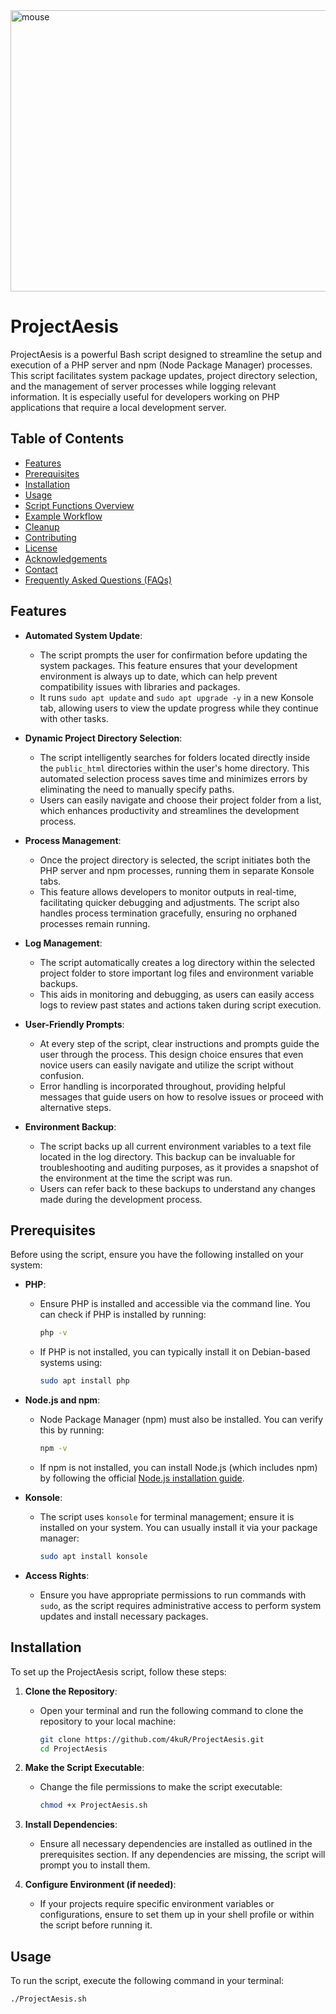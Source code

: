 
<img src="https://i.ibb.co/p41TdmT/mouse.png" alt="mouse" width="800" height="450" style="display: block; margin: auto;">



# ProjectAesis

ProjectAesis is a powerful Bash script designed to streamline the setup and execution of a PHP server and npm (Node Package Manager) processes. This script facilitates system package updates, project directory selection, and the management of server processes while logging relevant information. It is especially useful for developers working on PHP applications that require a local development server.

## Table of Contents

- [Features](#features)
- [Prerequisites](#prerequisites)
- [Installation](#installation)
- [Usage](#usage)
- [Script Functions Overview](#script-functions-overview)
- [Example Workflow](#example-workflow)
- [Cleanup](#cleanup)
- [Contributing](#contributing)
- [License](#license)
- [Acknowledgements](#acknowledgements)
- [Contact](#contact)
- [Frequently Asked Questions (FAQs)](#frequently-asked-questions-faqs)

## Features

- **Automated System Update**: 
  - The script prompts the user for confirmation before updating the system packages. This feature ensures that your development environment is always up to date, which can help prevent compatibility issues with libraries and packages.
  - It runs `sudo apt update` and `sudo apt upgrade -y` in a new Konsole tab, allowing users to view the update progress while they continue with other tasks.

- **Dynamic Project Directory Selection**: 
  - The script intelligently searches for folders located directly inside the `public_html` directories within the user's home directory. This automated selection process saves time and minimizes errors by eliminating the need to manually specify paths.
  - Users can easily navigate and choose their project folder from a list, which enhances productivity and streamlines the development process.

- **Process Management**: 
  - Once the project directory is selected, the script initiates both the PHP server and npm processes, running them in separate Konsole tabs. 
  - This feature allows developers to monitor outputs in real-time, facilitating quicker debugging and adjustments. The script also handles process termination gracefully, ensuring no orphaned processes remain running.

- **Log Management**: 
  - The script automatically creates a log directory within the selected project folder to store important log files and environment variable backups.
  - This aids in monitoring and debugging, as users can easily access logs to review past states and actions taken during script execution.

- **User-Friendly Prompts**: 
  - At every step of the script, clear instructions and prompts guide the user through the process. This design choice ensures that even novice users can easily navigate and utilize the script without confusion.
  - Error handling is incorporated throughout, providing helpful messages that guide users on how to resolve issues or proceed with alternative steps.

- **Environment Backup**: 
  - The script backs up all current environment variables to a text file located in the log directory. This backup can be invaluable for troubleshooting and auditing purposes, as it provides a snapshot of the environment at the time the script was run.
  - Users can refer back to these backups to understand any changes made during the development process.

## Prerequisites

Before using the script, ensure you have the following installed on your system:

- **PHP**: 
  - Ensure PHP is installed and accessible via the command line. You can check if PHP is installed by running:
    ```bash
    php -v
    ```
  - If PHP is not installed, you can typically install it on Debian-based systems using:
    ```bash
    sudo apt install php
    ```

- **Node.js and npm**: 
  - Node Package Manager (npm) must also be installed. You can verify this by running:
    ```bash
    npm -v
    ```
  - If npm is not installed, you can install Node.js (which includes npm) by following the official [Node.js installation guide](https://nodejs.org/en/download/package-manager/).

- **Konsole**: 
  - The script uses `konsole` for terminal management; ensure it is installed on your system. You can usually install it via your package manager:
    ```bash
    sudo apt install konsole
    ```

- **Access Rights**: 
  - Ensure you have appropriate permissions to run commands with `sudo`, as the script requires administrative access to perform system updates and install necessary packages.

## Installation

To set up the ProjectAesis script, follow these steps:

1. **Clone the Repository**: 
   - Open your terminal and run the following command to clone the repository to your local machine:
     ```bash
     git clone https://github.com/4kuR/ProjectAesis.git
     cd ProjectAesis
     ```

2. **Make the Script Executable**: 
   - Change the file permissions to make the script executable:
     ```bash
     chmod +x ProjectAesis.sh
     ```

3. **Install Dependencies**: 
   - Ensure all necessary dependencies are installed as outlined in the prerequisites section. If any dependencies are missing, the script will prompt you to install them.

4. **Configure Environment (if needed)**: 
   - If your projects require specific environment variables or configurations, ensure to set them up in your shell profile or within the script before running it.

## Usage

To run the script, execute the following command in your terminal:

```bash
./ProjectAesis.sh
